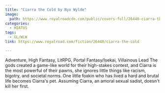 ```yaml
---
title: "Ciarra the Cold by Nyx Wylde"
image:
  path: https://www.royalroadcdn.com/public/covers-full/26440-ciarra-the-cold.jpg
categories:
  - HIATUS
tags:
  - GL/WLW
link: https://www.royalroad.com/fiction/26440/ciarra-the-cold

---
```

Adventure, High Fantasy, LitRPG, Portal Fantasy/Isekai, Villainous Lead
The gods created a game-like world for their high-stakes contest, and Ciarra is the most powerful of their pawns, she ignores little things like racism, bigotry, and societal norms.
One little foxkin who has lived a hard and brutal life becomes Ciarra's pet.
Assuming Ciarra, an amoral sexual sadist, doesn't kill her first.